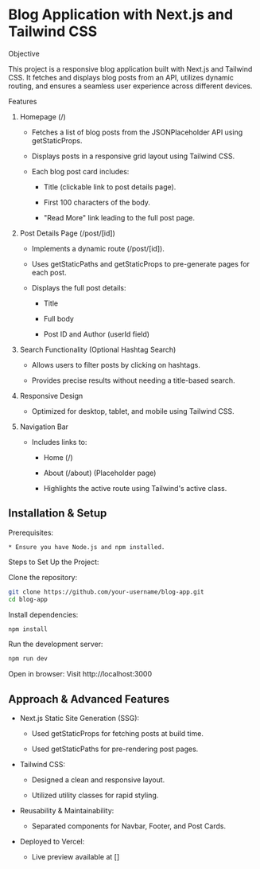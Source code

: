 # Blog Application with Next.js and Tailwind CSS

Objective

This project is a responsive blog application built with Next.js and Tailwind CSS. It fetches and displays blog posts from an API, utilizes dynamic routing, and ensures a seamless user experience across different devices.

Features

1. Homepage (/)

    * Fetches a list of blog posts from the JSONPlaceholder API using getStaticProps.

    * Displays posts in a responsive grid layout using Tailwind CSS.

    * Each blog post card includes:

        - Title (clickable link to post details page).

        - First 100 characters of the body.

        - "Read More" link leading to the full post page.

2. Post Details Page (/post/[id])

    * Implements a dynamic route (/post/[id]).

    * Uses getStaticPaths and getStaticProps to pre-generate pages for each post.

    * Displays the full post details:

        - Title

        - Full body

        - Post ID and Author (userId field)

3. Search Functionality (Optional Hashtag Search)

    * Allows users to filter posts by clicking on hashtags.

    * Provides precise results without needing a title-based search.

4. Responsive Design

    * Optimized for desktop, tablet, and mobile using Tailwind CSS.

5. Navigation Bar

    * Includes links to:

        - Home (/)

        - About (/about) (Placeholder page)

        - Highlights the active route using Tailwind's active class.


## Installation & Setup

Prerequisites:

    * Ensure you have Node.js and npm installed.

Steps to Set Up the Project:

Clone the repository:
```bash
git clone https://github.com/your-username/blog-app.git
cd blog-app
```

Install dependencies:
```bash
npm install
````

Run the development server:
```bash
npm run dev
```

Open in browser:
Visit http://localhost:3000

## Approach & Advanced Features

* Next.js Static Site Generation (SSG):

    - Used getStaticProps for fetching posts at build time.

    - Used getStaticPaths for pre-rendering post pages.

* Tailwind CSS:

    - Designed a clean and responsive layout.

    - Utilized utility classes for rapid styling.

* Reusability & Maintainability:

    - Separated components for Navbar, Footer, and Post Cards.

* Deployed to Vercel:

    - Live preview available at []